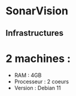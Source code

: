 # SonarVision

## Infrastructures

<h1> 2 machines :</h1>
<ul>
  <li>RAM : 4GB</li>
  <li>Processeur : 2 coeurs</li>
  <li>Version : Debian 11</li>
</ul>
